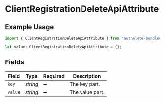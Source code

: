 # ClientRegistrationDeleteApiAttribute

## Example Usage

```typescript
import { ClientRegistrationDeleteApiAttribute } from "authelete-bundled/models/operations";

let value: ClientRegistrationDeleteApiAttribute = {};
```

## Fields

| Field              | Type               | Required           | Description        |
| ------------------ | ------------------ | ------------------ | ------------------ |
| `key`              | *string*           | :heavy_minus_sign: | The key part.      |
| `value`            | *string*           | :heavy_minus_sign: | The value part.    |